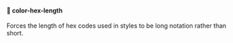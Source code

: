 #### 📍 color-hex-length

Forces the length of hex codes used in styles to be long notation rather than short.